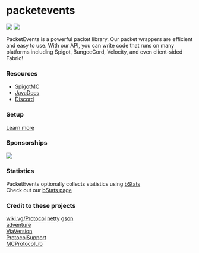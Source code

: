 # packetevents

[![](https://img.shields.io/badge/License-GPLv3-yellow.svg)](https://github.com/retrooper/packetevents/blob/dev/LICENSE)
[![](https://jitpack.io/v/retrooper/packetevents.svg)](https://jitpack.io/#retrooper/packetevents)

PacketEvents is a powerful packet library. Our packet wrappers are efficient and easy to use. With our API, you can write code that runs on many platforms including Spigot, BungeeCord, Velocity, and even client-sided Fabric! 

### Resources
* [SpigotMC](https://www.spigotmc.org/resources/packetevents-api.80279/)
* [JavaDocs](https://packetevents.github.io/javadocs)
* [Discord](https://discord.me/packetevents)

### Setup
[Learn more](https://github.com/retrooper/packetevents/wiki/Setup-2.0)

### Sponsorships
[![](https://www.ej-technologies.com/images/product_banners/jprofiler_small.png)](https://www.ej-technologies.com/products/jprofiler/overview.html)

### Statistics
PacketEvents optionally collects statistics using [bStats](https://bstats.org/)\
Check out our [bStats page](https://bstats.org/plugin/bukkit/packetevents/11327)

### Credit to these projects
[wiki.vg/Protocol](https://wiki.vg/Protocol)
[netty](https://github.com/netty/netty)
[gson](https://github.com/google/gson)    
[adventure](https://github.com/KyoriPowered/adventure)  
[ViaVersion](https://github.com/ViaVersion/ViaVersion)  
[ProtocolSupport](https://github.com/ProtocolSupport/ProtocolSupport)  
[MCProtocolLib](https://github.com/GeyserMC/MCProtocolLib/)  
